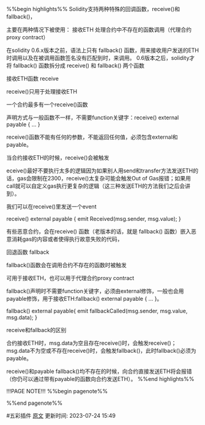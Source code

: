 %%begin highlights%%
Solidity支持两种特殊的回调函数，receive()和fallback()，

主要在两种情况下被使用：
接收ETH
处理合约中不存在的函数调用（代理合约proxy contract）

在solidity 0.6.x版本之前，语法上只有 fallback() 函数，用来接收用户发送的ETH时调用以及在被调用函数签名没有匹配到时，来调用。 0.6版本之后，solidity才将 fallback() 函数拆分成 receive() 和 fallback() 两个函数

接收ETH函数 receive

receive()只用于处理接收ETH

一个合约最多有一个receive()函数

声明方式与一般函数不一样，不需要function关键字：receive() external payable { ... }

receive()函数不能有任何的参数，不能返回任何值，必须包含external和payable。

当合约接收ETH的时候，receive()会被触发

eceive()最好不要执行太多的逻辑因为如果别人用send和transfer方法发送ETH的话，gas会限制在2300，receive()太复杂可能会触发Out of Gas报错；如果用call就可以自定义gas执行更复杂的逻辑（这三种发送ETH的方法我们之后会讲到）。

我们可以在receive()里发送一个event

receive() external payable {
emit Received(msg.sender, msg.value);
}

有些恶意合约，会在receive() 函数（老版本的话，就是 fallback() 函数）嵌入恶意消耗gas的内容或者使得执行故意失败的代码，

回退函数 fallback

fallback()函数会在调用合约不存在的函数时被触发

可用于接收ETH，也可以用于代理合约proxy contract

fallback()声明时不需要function关键字，必须由external修饰，一般也会用payable修饰，用于接收ETH:fallback() external payable { ... }。

fallback() external payable{
emit fallbackCalled(msg.sender, msg.value, msg.data);
}

receive和fallback的区别

合约接收ETH时，msg.data为空且存在receive()时，会触发receive()；msg.data不为空或不存在receive()时，会触发fallback()，此时fallback()必须为payable。

receive()和payable fallback()均不存在的时候，向合约直接发送ETH将会报错（你仍可以通过带有payable的函数向合约发送ETH）。
%%end highlights%%

!!!PAGE NOTE!!!
%%begin pagenote%%

%%end pagenote%%

 #五彩插件 [原文](https://www.wtf.academy/solidity-advanced/Fallback/)
更新时间: 2023-07-24 15:49
